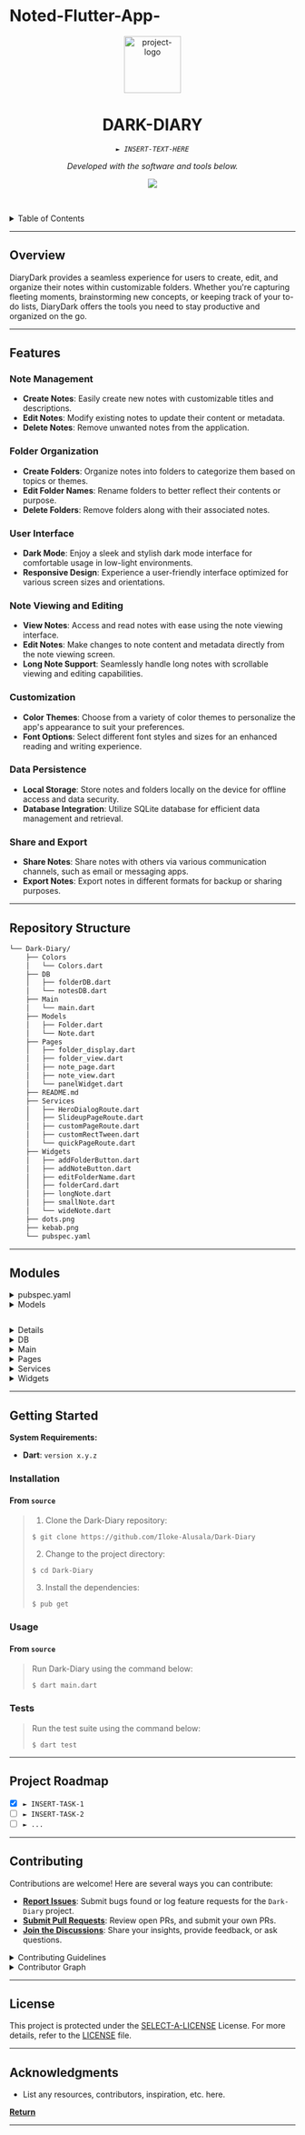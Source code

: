 # Noted-Flutter-App-
<p align="center">
  <img src="https://img.icons8.com/external-tal-revivo-regular-tal-revivo/96/external-readme-is-a-easy-to-build-a-developer-hub-that-adapts-to-the-user-logo-regular-tal-revivo.png" width="100" alt="project-logo">
</p>
<p align="center">
    <h1 align="center">DARK-DIARY</h1>
</p>
<p align="center">
    <em><code>► INSERT-TEXT-HERE</code></em>
</p>
<p align="center">
	<!-- Shields.io badges not used with skill icons. --><p>
<p align="center">
		<em>Developed with the software and tools below.</em>
</p>
<p align="center">
	<a href="https://skillicons.dev">
		<img src="https://skillicons.dev/icons?i=dart,md&theme=light">
	</a></p>

<br><!-- TABLE OF CONTENTS -->
<details>
  <summary>Table of Contents</summary><br>

- [ Overview](#-overview)
- [ Features](#-features)
- [ Repository Structure](#-repository-structure)
- [ Modules](#-modules)
- [ Getting Started](#-getting-started)
  - [ Installation](#-installation)
  - [ Usage](#-usage)
  - [ Tests](#-tests)
- [ Project Roadmap](#-project-roadmap)
- [ Contributing](#-contributing)
- [ License](#-license)
- [ Acknowledgments](#-acknowledgments)
</details>
<hr>

##  Overview

<p>DiaryDark provides a seamless experience for users to create, edit, and organize their notes within customizable folders. Whether you're capturing fleeting moments, brainstorming new concepts, or keeping track of your to-do lists, DiaryDark offers the tools you need to stay productive and organized on the go.</p>

---

##  Features

### Note Management
- **Create Notes**: Easily create new notes with customizable titles and descriptions.
- **Edit Notes**: Modify existing notes to update their content or metadata.
- **Delete Notes**: Remove unwanted notes from the application.

### Folder Organization
- **Create Folders**: Organize notes into folders to categorize them based on topics or themes.
- **Edit Folder Names**: Rename folders to better reflect their contents or purpose.
- **Delete Folders**: Remove folders along with their associated notes.

### User Interface
- **Dark Mode**: Enjoy a sleek and stylish dark mode interface for comfortable usage in low-light environments.
- **Responsive Design**: Experience a user-friendly interface optimized for various screen sizes and orientations.

### Note Viewing and Editing
- **View Notes**: Access and read notes with ease using the note viewing interface.
- **Edit Notes**: Make changes to note content and metadata directly from the note viewing screen.
- **Long Note Support**: Seamlessly handle long notes with scrollable viewing and editing capabilities.

### Customization
- **Color Themes**: Choose from a variety of color themes to personalize the app's appearance to suit your preferences.
- **Font Options**: Select different font styles and sizes for an enhanced reading and writing experience.

### Data Persistence
- **Local Storage**: Store notes and folders locally on the device for offline access and data security.
- **Database Integration**: Utilize SQLite database for efficient data management and retrieval.

### Share and Export
- **Share Notes**: Share notes with others via various communication channels, such as email or messaging apps.
- **Export Notes**: Export notes in different formats for backup or sharing purposes.

---

##  Repository Structure

```sh
└── Dark-Diary/
    ├── Colors
    │   └── Colors.dart
    ├── DB
    │   ├── folderDB.dart
    │   └── notesDB.dart
    ├── Main
    │   └── main.dart
    ├── Models
    │   ├── Folder.dart
    │   └── Note.dart
    ├── Pages
    │   ├── folder_display.dart
    │   ├── folder_view.dart
    │   ├── note_page.dart
    │   ├── note_view.dart
    │   └── panelWidget.dart
    ├── README.md
    ├── Services
    │   ├── HeroDialogRoute.dart
    │   ├── SlideupPageRoute.dart
    │   ├── customPageRoute.dart
    │   ├── customRectTween.dart
    │   └── quickPageRoute.dart
    ├── Widgets
    │   ├── addFolderButton.dart
    │   ├── addNoteButton.dart
    │   ├── editFolderName.dart
    │   ├── folderCard.dart
    │   ├── longNote.dart
    │   ├── smallNote.dart
    │   └── wideNote.dart
    ├── dots.png
    ├── kebab.png
    └── pubspec.yaml
```

---

##  Modules

<details closed><summary>pubspec.yaml</summary>

| File                                                                                 | Summary                         |
| ---                                                                                  | ---                             |
| [pubspec.yaml](https://github.com/Iloke-Alusala/Dark-Diary/blob/master/pubspec.yaml) | ## Description

The `pubspec.yaml` file defines the dependencies, assets, and configuration for the "diarydark" Flutter project.

### Features

- **Dependencies**: Lists the packages required for the project to function properly.
- **Assets**: Includes fonts and image assets used in the project.
- **Configuration**: Provides metadata about the project, such as name, description, version, and supported platforms.

## Usage

To use the `pubspec.yaml` file in your Flutter project, follow these steps:

1. Copy the contents of the `pubspec.yaml` file into your project's `pubspec.yaml`.
2. Update the dependencies and assets sections according to your project's needs.
3. Run `flutter pub get` in your project directory to install the dependencies listed in the `pubspec.yaml` file. |

</details>

<details closed><summary>Models</summary>

| File                                                                                      | Summary                         |
| ---                                                                                       | ---                             |
| [Note.dart](https://github.com/Iloke-Alusala/Dark-Diary/blob/master/Models/Note.dart)     | <code>## Description

The `Note.dart` file provides a `Note` class, which represents a note entity with properties such as id, importance, number, title, description, creation time, and folder id. It also includes constants for database table and field names.

### Features

- **Note Properties**: Defines properties for id, importance, number, title, description, creation time, and folder id of notes.
- **JSON Serialization**: Supports converting note objects to and from JSON format.
- **Copy Method**: Provides a method for creating a copy of a note object with optional modifications.

## Usage

To use the `Note` class in your Flutter application, follow these steps:

1. Import the `Note.dart` file into your project.
2. Create instances of the `Note` class to represent notes in your application.
3. Utilize the provided methods for JSON serialization and copying note objects.</code> |
| [Folder.dart](https://github.com/Iloke-Alusala/Dark-Diary/blob/master/Models/Folder.dart) | <code>## Description

The `Folder.dart` file provides a `Folder` class, which represents a folder entity with properties such as id, name, creation time, and size. It also includes constants for database table and field names.

### Features

- **Folder Properties**: Defines properties for id, name, creation time, and size of folders.
- **JSON Serialization**: Supports converting folder objects to and from JSON format.
- **Copy Method**: Provides a method for creating a copy of a folder object with optional modifications.

## Usage

To use the `Folder` class in your Flutter application, follow these steps:

1. Import the `Folder.dart` file into your project.
2. Create instances of the `Folder` class to represent folders in your application.
3. Utilize the provided methods for JSON serialization and copying folder objects./code> |

</details>

<details closed><summary>Colors</summary>

| File                                                                                      | Summary                         |
| ---                                                                                       | ---                             |
| [Colors.dart](https://github.com/Iloke-Alusala/Dark-Diary/blob/master/Colors/Colors.dart) | <code>## Usage

The `Colors.dart` file provides a `AppColors` class with several color constants:

- `black0`: A dark black color.
- `black1`: A slightly lighter black color.
- `black2`: A grayish black color.
- `red`: A vibrant red color.
- `grey0`: A dark gray color.
- `grey1`: A lighter gray color.
- `grey2`: An even lighter gray color.
- `white`: A pure white color.</code> |

</details>

<details closed><summary>DB</summary>

| File                                                                                      | Summary                         |
| ---                                                                                       | ---                             |
| [folderDB.dart](https://github.com/Iloke-Alusala/Dark-Diary/blob/master/DB/folderDB.dart) | <code>## Description

The `FolderDB.dart` file provides a `folderDB` class, which serves as a database provider for managing folders in the application. It utilizes the `sqflite` package for SQLite database operations.

### Features

- **Database Initialization**: Initializes the SQLite database and creates the necessary tables for storing folder data.
- **CRUD Operations**: Supports create, read, update, and delete (CRUD) operations for folders.
- **Folder Size Update**: Automatically updates the size of folders based on the number of notes they contain.
- **Folder Time Update**: Updates the creation time of folders when they are modified.

## Usage

To use the `folderDB` class in your Flutter application, follow these steps:

1. Import the `FolderDB.dart` file into your project.
2. Create an instance of the `folderDB` class to access database operations.
3. Use the provided methods to interact with folders in your application.</code> |
| [notesDB.dart](https://github.com/Iloke-Alusala/Dark-Diary/blob/master/DB/notesDB.dart)   | <code>## Description

The `notesDB.dart` file provides a `notesDB` class, which serves as a database provider for managing notes in the application. It utilizes the `sqflite` package for SQLite database operations.

### Features

- **Database Initialization**: Initializes the SQLite database and creates the necessary tables for storing note data.
- **CRUD Operations**: Supports create, read, update, and delete (CRUD) operations for notes.
- **Folder Association**: Allows associating notes with specific folders for organization.
- **Uncategorized Notes Handling**: Provides methods for managing uncategorized notes separately.

## Usage

To use the `notesDB` class in your Flutter application, follow these steps:

1. Import the `notesDB.dart` file into your project.
2. Create an instance of the `notesDB` class to access database operations.
3. Use the provided methods to interact with notes in your application.</code> |

</details>

<details closed><summary>Main</summary>

| File                                                                                | Summary                         |
| ---                                                                                 | ---                             |
| [main.dart](https://github.com/Iloke-Alusala/Dark-Diary/blob/master/Main/main.dart) | <code>## Description

The `main.dart` file initializes the Flutter application and sets up the initial configuration, including themes and routes.

### Features

- **Material Design Theme**: Sets up the material design theme for the application.
- **Route Configuration**: Defines routes for navigating between different pages.
- **Debug Mode Banner**: Controls the display of the debug mode banner.

## Usage

To use the `main.dart` file in your Flutter application, follow these steps:

1. Import the `main.dart` file into your project.
2. Modify the `MyApp` class and `build` method to customize the application's theme and routes.
3. Run the application using `flutter run`.</code> |

</details>

<details closed><summary>Pages</summary>

| File                                                                                                     | Summary                         |
| ---                                                                                                      | ---                             |
| [note_view.dart](https://github.com/Iloke-Alusala/Dark-Diary/blob/master/Pages/note_view.dart)           | <code>## Description

The `note_view.dart` file provides a StatefulWidget called `note_view`, which allows users to view and edit individual notes. It provides functionalities for updating note details such as title, description, and folder. Additionally, users can share notes via the Share functionality provided by the Share plugin.

### Features

- **Note Editing**: Allows users to edit note details such as title and description.
- **Folder Selection**: Enables users to change the folder of a note.
- **Share Note**: Provides functionality to share notes via the Share plugin.

## Usage

To use the `note_view.dart` file in your Flutter application, follow these steps:

1. Import the `note_view.dart` file into your project.
2. Create an instance of the `note_view` widget and pass the necessary parameters (note, folder, isNewNote) to it.</code> |
| [folder_display.dart](https://github.com/Iloke-Alusala/Dark-Diary/blob/master/Pages/folder_display.dart) | <code>## Description

The `folder_display.dart` file provides a StatefulWidget called `folder_display`, which displays folders along with their sizes and allows users to manage them. It also includes functionalities for adding, editing, and deleting folders.

### Features

- **Folder Display**: Displays folders with their sizes in a scrollable list.
- **Manage Mode**: Allows users to enter manage mode to edit or delete folders.
- **Add Folder Button**: Provides a button for adding new folders.
- **Edit Folder Name**: Allows users to edit folder names.
- **Delete Folder**: Allows users to delete folders along with their contents.

## Usage

To use the `folder_display.dart` file in your Flutter application, follow these steps:

1. Import the `folder_display.dart` file into your project.
2. Create an instance of the `folder_display` widget and pass the necessary parameters.
3. Utilize the folder display page in your application's navigation flow.</code> |
| [panelWidget.dart](https://github.com/Iloke-Alusala/Dark-Diary/blob/master/Pages/panelWidget.dart)       | <code>## Description

The `panelWidget.dart` file provides a StatelessWidget called `panelWidget`, which is used to display a panel widget within a SlidingUpPanel in a Flutter application. This panel widget can be customized and extended to suit various needs, such as displaying a list of folders or any other content.

### Features

- **Customizable Design**: The panel widget can be customized with different colors, sizes, and shapes to match the application's design.
- **Flexible Height**: The height of the panel widget is flexible and can be adjusted based on the screen size or content.

## Usage

To use the `panelWidget.dart` file in your Flutter application, follow these steps:

1. Import the `panelWidget.dart` file into your project.
2. Create an instance of the `panelWidget` widget and pass the necessary parameters (e.g., `panelController`) to it.
</code> |
| [folder_view.dart](https://github.com/Iloke-Alusala/Dark-Diary/blob/master/Pages/folder_view.dart)       | <code>## Description

The `folder_view.dart` file provides a StatefulWidget called `folder_view`, which displays folders in a staggered grid view layout. It allows users to view folders and their contents in a visually appealing manner. The file also includes functionalities for refreshing folders and adding new folders.

### Features

- **Folder Display**: Displays folders in a staggered grid view layout.
- **Refresh Folders**: Allows users to refresh the folder view to display the latest folders.
- **Add Folder Button**: Provides a button for adding new folders.

## Usage

To use the `folder_view.dart` file in your Flutter application, follow these steps:

1. Import the `folder_view.dart` file into your project.
2. Create an instance of the `folder_view` widget and include it in your application's navigation flow.
</code> |
| [note_page.dart](https://github.com/Iloke-Alusala/Dark-Diary/blob/master/Pages/note_page.dart)           | <code>## Description

The `note_page.dart` file provides a StatefulWidget called `note_page`, which displays notes in a staggered grid view layout. It allows users to view notes and their contents in a visually appealing manner. The file also includes functionalities for refreshing notes and adding new notes.

### Features

- **Note Display**: Displays notes in a staggered grid view layout.
- **Refresh Notes**: Allows users to refresh the note view to display the latest notes.
- **Add Note Button**: Provides a button for adding new notes.

## Usage

To use the `note_page.dart` file in your Flutter application, follow these steps:

1. Import the `note_page.dart` file into your project.
2. Create an instance of the `note_page` widget and include it in your application's navigation flow.</code> |

</details>

<details closed><summary>Services</summary>

| File                                                                                                            | Summary                         |
| ---                                                                                                             | ---                             |
| [quickPageRoute.dart](https://github.com/Iloke-Alusala/Dark-Diary/blob/master/Services/quickPageRoute.dart)     | <code>## Description

The `quickPageRoute.dart` file provides a class called `quickPageRoute`, which extends the [PageRouteBuilder] class. This custom page route builder allows for instant navigation between screens without any transition animation, making it suitable for scenarios where immediate navigation is desired.

### Features

- **Instant Navigation**: The page route builder instantly navigates to the specified screen without any transition animation.
- **Customizable**: The builder can be customized with additional parameters and options if needed.

## Usage

To use the `quickPageRoute.dart` file in your Flutter application, follow these steps:

1. Import the `quickPageRoute.dart` file into your project.
2. Create an instance of the `quickPageRoute` class and provide the child widget.
3. Use the `Navigator.of(context).push()` method to push the quick page route.</code> |
| [SlideupPageRoute.dart](https://github.com/Iloke-Alusala/Dark-Diary/blob/master/Services/SlideupPageRoute.dart) | <code>## Description

The `SlideupPageRoute.dart` file provides a class called `SlideupPageRoute<T>`, which extends the [PageRoute] class. This custom route creates an overlay dialog with a slide-up animation effect, making it suitable for displaying modal bottom sheets or other content that needs to slide into view from the bottom of the screen. It supports features such as barrier dismissal, transition duration, maintaining state, and customizable barrier color.

### Features

- **Slide-up Animation**: The page route creates an overlay dialog with a slide-up animation effect, adding a visually appealing transition when displaying content.
- **Barrier Dismissal**: The dialog can be dismissed by tapping on the barrier outside the dialog area.
- **Transition Duration**: Customizable transition durations to control the speed of the animation when the dialog slides into view and when it slides out.
- **Maintain State**: Option to maintain the state of the dialog when navigating back and forth.
- **Custom Barrier Color**: Ability to customize the color of the barrier behind the dialog.

## Usage

To use the `SlideupPageRoute.dart` file in your Flutter application, follow these steps:

1. Import the `SlideupPageRoute.dart` file into your project.
2. Create an instance of the `SlideupPageRoute<T>` class and provide a `builder` function to build the content of the dialog.
3. Use the `Navigator` class to push the page route onto the navigation stack.</code> |
| [customPageRoute.dart](https://github.com/Iloke-Alusala/Dark-Diary/blob/master/Services/customPageRoute.dart)   | <code>## Description

The `customPageRoute.dart` file provides a class called `customPageRoute`, which extends the [PageRouteBuilder] class. This custom page route allows for creating custom page transitions with a specified duration and animation.

### Features

- **Custom Page Transition**: The page route provides a slide transition effect from right to left when navigating to a new page.
- **Transition Duration**: Customizable transition durations to control the speed of the animation.
- **Barriers Dismissible**: Option to dismiss the page route by tapping on the barrier outside the page area.

## Usage

To use the `customPageRoute.dart` file in your Flutter application, follow these steps:

1. Import the `customPageRoute.dart` file into your project.
2. Create an instance of the `customPageRoute` class and provide the child widget to be displayed.
3. Use the `Navigator` class to push the custom page route onto the navigation stack.</code> |
| [customRectTween.dart](https://github.com/Iloke-Alusala/Dark-Diary/blob/master/Services/customRectTween.dart)   | <code>## Description

The `customRectTween.dart` file provides a class called `CustomRectTween`, which extends the [RectTween] class. This custom rectangle tween applies a [Curves.easeOut] curve to the transition, resulting in a smoother animation.

### Features

- **Linear Transition**: The rectangle tween provides a linear transition effect with an ease-out curve.
- **Customizable Curves**: The tween applies the ease-out curve to control the animation's speed and acceleration.

## Usage

To use the `customRectTween.dart` file in your Flutter application, follow these steps:

1. Import the `customRectTween.dart` file into your project.
2. Create an instance of the `CustomRectTween` class and provide the begin and end rectangles.
3. Use the `lerp` method to interpolate the rectangle at a specific fraction along the curve.E</code> |
| [HeroDialogRoute.dart](https://github.com/Iloke-Alusala/Dark-Diary/blob/master/Services/HeroDialogRoute.dart)   | <code>## Description

The `HeroDialogueRoute.dart` file provides a class called `HeroDialogRoute<T>`, which extends the [PageRoute] class. This custom route creates an overlay dialog with a popup effect, making it suitable for displaying dialogs or popup windows in Flutter applications. It supports features such as barrier dismissal, transition duration, maintaining state, and customizable barrier color.

### Features

- **Popup Effect**: The dialog route creates an overlay dialog with a popup effect, adding a visually appealing transition when displaying dialogs.
- **Barrier Dismissal**: The dialog can be dismissed by tapping on the barrier outside the dialog area.
- **Transition Duration**: Customizable transition duration to control the speed of the dialog animation.
- **Maintain State**: Option to maintain the state of the dialog when navigating back and forth.
- **Custom Barrier Color**: Ability to customize the color of the barrier behind the dialog.

## Usage

To use the `HeroDialogueRoute.dart` file in your Flutter application, follow these steps:

1. Import the `HeroDialogueRoute.dart` file into your project.
2. Create an instance of the `HeroDialogRoute<T>` class and provide a `builder` function to build the content of the dialog.
3. Use the `Navigator` class to push the dialog route onto the navigation stack.</code> |

</details>

<details closed><summary>Widgets</summary>

| File                                                                                                         | Summary                         |
| ---                                                                                                          | ---                             |
| [editFolderName.dart](https://github.com/Iloke-Alusala/Dark-Diary/blob/master/Widgets/editFolderName.dart)   | <code>## Description

The `editFolderName.dart` file provides an `editFolderName` class, which is a stateful widget representing the edit folder name screen. This screen allows users to change the name of a folder.

### Features

- **Edit Folder Name Screen**: Displays a form for editing the name of a folder.
- **Validation**: Validates the folder name and ensures it is not empty or already exists.
- **Database Interaction**: Updates the folder name in the database upon submission.
- **Custom Page Route**: Uses standard `Navigator.of(context).pop()` to close the screen after editing.

## Usage

To use the `editFolderName.dart` file in your Flutter application, follow these steps:

1. Import the `editFolderName.dart` file into your project.
2. Use the `editFolderName` widget in your navigation stack to allow users to edit folder names.</code> |
| [smallNote.dart](https://github.com/Iloke-Alusala/Dark-Diary/blob/master/Widgets/smallNote.dart)             | <code>## Description

The `smallNote.dart` file provides a widget called `smallNote`, which represents a small note with a title and description. It allows users to tap on the note to view its details and provides a delete option through a popup menu button.

### Features

- **Small Note Display**: Displays the title and description of a note.
- **Interaction**: Allows tapping on the note to view its details.
- **Delete Option**: Provides a delete option through a popup menu button.

## Usage

To use the `smallNote.dart` file in your Flutter application, follow these steps:

1. Import the `smallNote.dart` file into your project.
2. Use the `smallNote` widget to display small notes in your UI.</code> |
| [folderCard.dart](https://github.com/Iloke-Alusala/Dark-Diary/blob/master/Widgets/folderCard.dart)           | <code>## Description

The `folderCard.dart` file provides two widgets:
1. **folderCard**: Represents a card displaying folder information, including name, creation date, and note count.
2. **folderOptions**: Displays options for interacting with the folder, such as deleting it.

### Features

- **Folder Card**: Displays folder name, creation date, and note count.
- **Interaction**: Allows tapping on the folder card to perform actions.
- **Options**: Provides options for deleting the folder.

## Usage

To use the `folderCard.dart` file in your Flutter application, follow these steps:

1. Import the `folderCard.dart` file into your project.
2. Use the `folderCard` widget to display folder information in your UI.
3. Optionally, use the `folderOptions` widget to provide interaction options for the folder.</code> |
| [addNoteButton.dart](https://github.com/Iloke-Alusala/Dark-Diary/blob/master/Widgets/addNoteButton.dart)     | <code>## Description

The `addNoteButton.dart` file provides a `addNoteButton` class, which is a stateless widget representing the add note button. This button allows users to create a new note within a specified folder.

### Features

- **Add Note Button**: Displays an icon button for adding notes.
- **Navigate to Note View**: Opens the note view page when tapped, allowing users to create a new note.
- **Custom Page Route**: Uses a custom page route (`customPageRoute`) for navigating to the note view page.

## Usage

To use the `addNoteButton.dart` file in your Flutter application, follow these steps:

1. Import the `addNoteButton.dart` file into your project.
2. Add the `addNoteButton` widget to your UI where you want the add note button to appear.
3. Pass the required folder to the `addNoteButton` widget.
4. Customize the appearance of the button as needed.</code> |
| [longNote.dart](https://github.com/Iloke-Alusala/Dark-Diary/blob/master/Widgets/longNote.dart)               | <code>## Description

The `longNote.dart` file provides a widget called `longNote`, which represents a long note with a title and description. It allows users to tap on the note to view its details and provides a delete option through a popup menu button.

### Features

- **Long Note Display**: Displays the title and description of a note.
- **Interaction**: Allows tapping on the note to view its details.
- **Delete Option**: Provides a delete option through a popup menu button.

## Usage

To use the `longNote.dart` file in your Flutter application, follow these steps:

1. Import the `longNote.dart` file into your project.
2. Use the `longNote` widget to display long notes in your UI.</code> |
| [wideNote.dart](https://github.com/Iloke-Alusala/Dark-Diary/blob/master/Widgets/wideNote.dart)               | <code>## Description

The `wideNote.dart` file provides a widget called `wideNote`, which represents a wide note with a title and description. It allows users to tap on the note to view its details and provides a delete option through a popup menu button.

### Features

- **Wide Note Display**: Displays the title and description of a note.
- **Interaction**: Allows tapping on the note to view its details.
- **Delete Option**: Provides a delete option through a popup menu button.

## Usage

To use the `wideNote.dart` file in your Flutter application, follow these steps:

1. Import the `wideNote.dart` file into your project.
2. Use the `wideNote` widget to display wide notes in your UI.</code> |
| [addFolderButton.dart](https://github.com/Iloke-Alusala/Dark-Diary/blob/master/Widgets/addFolderButton.dart) | <code>## Description

The `addFolderButton.dart` file provides two classes:
1. `addFolderButton`: A stateful widget representing the add folder button.
2. `addFolder`: A stateful widget representing the dialog for adding a new folder.

The `addFolderButton` widget displays an icon button that, when tapped, opens a dialog for creating a new folder. The `addFolder` dialog allows users to input a folder name and create a new folder.

### Features

- **Add Folder Button**: Displays an icon button for adding folders.
- **Dialog for Adding Folders**: Opens a dialog for creating a new folder with a name input field.
- **Validation**: Validates the folder name input to ensure uniqueness and non-emptiness.
- **Create Folder**: Creates a new folder when the user inputs a valid folder name and taps the "Create" button.

## Usage

To use the `addFolderButton.dart` file in your Flutter application, follow these steps:

1. Import the `addFolderButton.dart` file into your project.
2. Add the `addFolderButton` widget to your UI where you want the add folder button to appear.
3. Customize the appearance of the button as needed.
4. Implement the logic to handle folder creation in the `addFolder` dialog.</code> |

</details>

---

##  Getting Started

**System Requirements:**

* **Dart**: `version x.y.z`

###  Installation

<h4>From <code>source</code></h4>

> 1. Clone the Dark-Diary repository:
>
> ```console
> $ git clone https://github.com/Iloke-Alusala/Dark-Diary
> ```
>
> 2. Change to the project directory:
> ```console
> $ cd Dark-Diary
> ```
>
> 3. Install the dependencies:
> ```console
> $ pub get
> ```

###  Usage

<h4>From <code>source</code></h4>

> Run Dark-Diary using the command below:
> ```console
> $ dart main.dart
> ```

###  Tests

> Run the test suite using the command below:
> ```console
> $ dart test
> ```

---

##  Project Roadmap

- [X] `► INSERT-TASK-1`
- [ ] `► INSERT-TASK-2`
- [ ] `► ...`

---

##  Contributing

Contributions are welcome! Here are several ways you can contribute:

- **[Report Issues](https://github.com/Iloke-Alusala/Dark-Diary/issues)**: Submit bugs found or log feature requests for the `Dark-Diary` project.
- **[Submit Pull Requests](https://github.com/Iloke-Alusala/Dark-Diary/blob/main/CONTRIBUTING.md)**: Review open PRs, and submit your own PRs.
- **[Join the Discussions](https://github.com/Iloke-Alusala/Dark-Diary/discussions)**: Share your insights, provide feedback, or ask questions.

<details closed>
<summary>Contributing Guidelines</summary>

1. **Fork the Repository**: Start by forking the project repository to your github account.
2. **Clone Locally**: Clone the forked repository to your local machine using a git client.
   ```sh
   git clone https://github.com/Iloke-Alusala/Dark-Diary
   ```
3. **Create a New Branch**: Always work on a new branch, giving it a descriptive name.
   ```sh
   git checkout -b new-feature-x
   ```
4. **Make Your Changes**: Develop and test your changes locally.
5. **Commit Your Changes**: Commit with a clear message describing your updates.
   ```sh
   git commit -m 'Implemented new feature x.'
   ```
6. **Push to github**: Push the changes to your forked repository.
   ```sh
   git push origin new-feature-x
   ```
7. **Submit a Pull Request**: Create a PR against the original project repository. Clearly describe the changes and their motivations.
8. **Review**: Once your PR is reviewed and approved, it will be merged into the main branch. Congratulations on your contribution!
</details>

<details closed>
<summary>Contributor Graph</summary>
<br>
<p align="center">
   <a href="https://github.com{/Iloke-Alusala/Dark-Diary/}graphs/contributors">
      <img src="https://contrib.rocks/image?repo=Iloke-Alusala/Dark-Diary">
   </a>
</p>
</details>

---

##  License

This project is protected under the [SELECT-A-LICENSE](https://choosealicense.com/licenses) License. For more details, refer to the [LICENSE](https://choosealicense.com/licenses/) file.

---

##  Acknowledgments

- List any resources, contributors, inspiration, etc. here.

[**Return**](#-overview)

---
